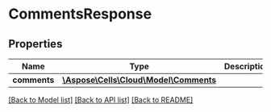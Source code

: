 # CommentsResponse

## Properties
Name | Type | Description | Notes
------------ | ------------- | ------------- | -------------
**comments** | [**\Aspose\Cells\Cloud\Model\Comments**](Comments.md) |  | [optional] 

[[Back to Model list]](../README.md#documentation-for-models) [[Back to API list]](../README.md#documentation-for-api-endpoints) [[Back to README]](../README.md)


